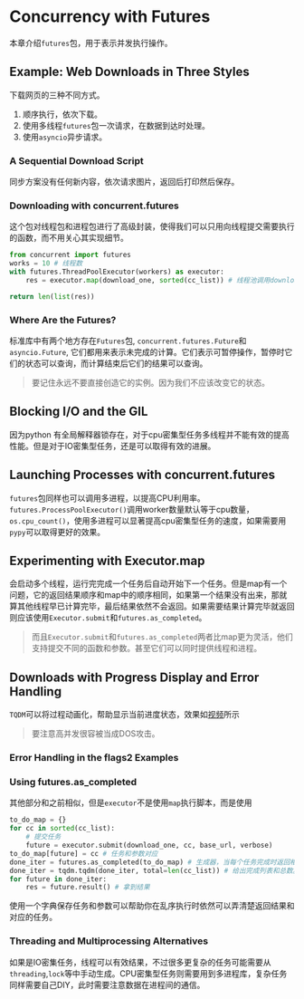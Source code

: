 # Concurrency with Futures

本章介绍`futures`包，用于表示并发执行操作。

## Example: Web Downloads in Three Styles

下载网页的三种不同方式。

1. 顺序执行，依次下载。
2. 使用多线程`futures`包一次请求，在数据到达时处理。
3. 使用`asyncio`异步请求。

### A Sequential Download Script

同步方案没有任何新内容，依次请求图片，返回后打印然后保存。

### Downloading with concurrent.futures

这个包对线程包和进程包进行了高级封装，使得我们可以只用向线程提交需要执行的函数，而不用关心其实现细节。

```python
from concurrent import futures
works = 10 # 线程数
with futures.ThreadPoolExecutor(workers) as executor:
    res = executor.map(download_one, sorted(cc_list)) # 线程池调用download_one, 参数为cc_list

return len(list(res))
```

### Where Are the Futures?

标准库中有两个地方存在`Futures`包, `concurrent.futures.Future`和`asyncio.Future`, 它们都用来表示未完成的计算。它们表示可暂停操作，暂停时它们的状态可以查询，而计算结束后它们的结果可以查询。

> 要记住永远不要直接创造它的实例。因为我们不应该改变它的状态。

## Blocking I/O and the GIL

因为python 有全局解释器锁存在，对于cpu密集型任务多线程并不能有效的提高性能。但是对于IO密集型任务，还是可以取得有效的进展。

## Launching Processes with concurrent.futures

`futures`包同样也可以调用多进程，以提高CPU利用率。`futures.ProcessPoolExecutor()`调用worker数量默认等于cpu数量，`os.cpu_count()`，使用多进程可以显著提高cpu密集型任务的速度，如果需要用`pypy`可以取得更好的效果。

## Experimenting with Executor.map
会启动多个线程，运行完完成一个任务后自动开始下一个任务。但是map有一个问题，它的返回结果顺序和map中的顺序相同，如果第一个结果没有出来，那就算其他线程早已计算完毕，最后结果依然不会返回。如果需要结果计算完毕就返回则应该使用`Executor.submit`和`futures.as_completed`。

> 而且`Executor.submit`和`futures.as_completed`两者比map更为灵活，他们支持提交不同的函数和参数。甚至它们可以同时提供线程和进程。

## Downloads with Progress Display and Error Handling

`TQDM`可以将过程动画化，帮助显示当前进度状态，效果如[视频](https://www.youtube.com/watch?v=M8Z65tAl5l4)所示 

> 要注意高并发很容被当成DOS攻击。

### Error Handling in the flags2 Examples


### Using futures.as\_completed

其他部分和之前相似，但是`executor`不是使用`map`执行脚本，而是使用
```python
to_do_map = {} 
for cc in sorted(cc_list):
    # 提交任务
    future = executor.submit(download_one, cc, base_url, verbose) 
to_do_map[future] = cc # 任务和参数对应
done_iter = futures.as_completed(to_do_map) # 生成器，当每个任务完成时返回相应的值
done_iter = tqdm.tqdm(done_iter, total=len(cc_list)) # 给出完成列表和总数。
for future in done_iter:
    res = future.result() # 拿到结果
```

使用一个字典保存任务和参数可以帮助你在乱序执行时依然可以弄清楚返回结果和对应的任务。

### Threading and Multiprocessing Alternatives

如果是IO密集任务，线程可以有效结果，不过很多更复杂的任务可能需要从`threading`,`lock`等中手动生成。CPU密集型任务则需要用到多进程库，复杂任务同样需要自己DIY，此时需要注意数据在进程间的通信。
